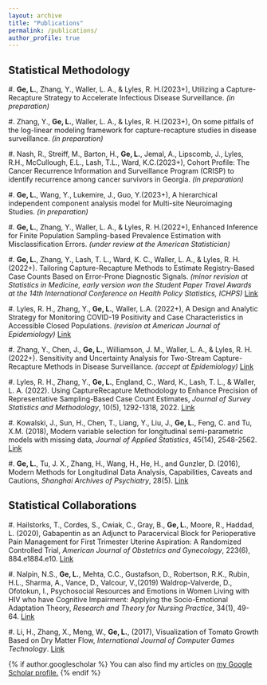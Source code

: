 ```yaml
---
layout: archive
title: "Publications"
permalink: /publications/
author_profile: true
---
```


<!---
{% include base_path %}

{% for post in site.publications reversed %}
  {% include archive-single.html %}
{% endfor %}
-->

Statistical Methodology
------
#. **Ge, L.**, Zhang, Y., Waller, L. A., & Lyles, R. H.(2023+), Utilizing a Capture-Recapture Strategy to Accelerate Infectious Disease Surveillance. _(in preparation)_

#. Zhang, Y., **Ge, L.**, Waller, L. A., & Lyles, R. H.(2023+), On some pitfalls of the log-linear modeling framework for capture-recapture studies in disease surveillance. _(in preparation)_

#. Nash, R., Streiff, M., Barton, H., **Ge, L.**, Jemal, A., Lipscomb, J., Lyles, R.H., McCullough, E.L., Lash, T.L., Ward, K.C.(2023+), Cohort Profile: The Cancer Recurrence Information and Surveillance Program (CRISP) to identify recurrence among cancer survivors in Georgia.  _(in preparation)_

#. **Ge, L.**, Wang, Y., Lukemire, J., Guo, Y.(2023+), A hierarchical independent component analysis model for Multi-site Neuroimaging Studies. _(in preparation)_

#. **Ge, L.**, Zhang, Y., Waller, L. A., & Lyles, R. H.(2022+), Enhanced Inference for Finite Population Sampling-based Prevalence Estimation with Misclassification Errors. _(under review at the American Statistician)_

#. **Ge, L.**, Zhang, Y., Lash, T. L., Ward, K. C., Waller, L. A., & Lyles, R. H.(2022+). Tailoring Capture-Recapture Methods to Estimate Registry-Based Case Counts Based on Error-Prone Diagnostic Signals. _(minor revision at Statistics in Medicine, early version won the Student Paper Travel Awards at the 14th International Conference on Health Policy Statistics, ICHPS)_ [Link](https://arxiv.org/abs/2211.13842)

#. Lyles, R. H., Zhang, Y., **Ge, L.**, Waller, L.A. (2022+), A Design and Analytic Strategy for Monitoring COVID-19 Positivity and Case Characteristics in Accessible Closed Populations. _(revision at American Journal of Epidemiology)_ [Link](https://arxiv.org/abs/2212.04911)

#. Zhang, Y., Chen, J., **Ge, L.**, Williamson, J. M., Waller, L. A., & Lyles, R. H. (2022+). Sensitivity and Uncertainty Analysis for Two-Stream Capture-Recapture Methods in Disease Surveillance. _(accept at Epidemiology)_ [Link](https://doi.org/10.1101/2022.09.21.22280224)

#. Lyles, R. H., Zhang, Y., **Ge, L.**, England, C., Ward, K., Lash, T. L., & Waller, L. A. (2022). Using CaptureRecapture Methodology to Enhance Precision of Representative Sampling-Based Case Count Estimates, _Journal of Survey Statistics and Methodology_, 10(5), 1292-1318, 2022. [Link](https://doi.org/10.1093/jssam/smab052)

#. Kowalski, J., Sun, H., Chen, T., Liang, Y., Liu, J., **Ge, L.**, Feng, C. and Tu, X.M. (2018), Modern variable selection for longitudinal semi-parametric models with missing data, _Journal of Applied Statistics_, 45(14), 2548-2562. [Link](https://doi.org/10.1080/02664763.2018.1426739)

#. **Ge, L.**, Tu, J. X., Zhang, H., Wang, H., He, H., and Gunzler, D. (2016), Modern Methods for Longitudinal Data Analysis, Capabilities, Caveats and Cautions, _Shanghai Archives of Psychiatry_, 28(5). [Link](https://www.ncbi.nlm.nih.gov/pmc/articles/PMC5434286/)

Statistical Collaborations
------
#. Hailstorks, T., Cordes, S., Cwiak, C., Gray, B., **Ge, L.**, Moore, R., Haddad, L. (2020), Gabapentin as an Adjunct to Paracervical Block for Perioperative Pain Management for First Trimester Uterine Aspiration: A Randomized Controlled Trial, _American Journal of Obstetrics and Gynecology_, 223(6), 884.e1884.e10. [Link](https://doi.org/10.1016/j.ajog.2020.06.011)

#. Nalpin, N.S., **Ge, L.**, Mehta, C.C., Gustafson, D., Robertson, R.K., Rubin, H.L., Sharma, A., Vance, D., Valcour, V.,(2019) Waldrop-Valverde, D., Ofotokun, I., Psychosocial Resources and Emotions in Women Living with HIV who have Cognitive Impairment: Applying the Socio-Emotional Adaptation Theory, _Research and Theory for Nursing Practice_, 34(1), 49-64. [Link](https://connect.springerpub.com/content/sgrrtnp/34/1/49.abstract)

#. Li, H., Zhang, X., Meng, W., **Ge, L.**, (2017), Visualization of Tomato Growth Based on Dry Matter Flow, _International Journal of Computer Games Technology_. [Link](https://doi.org/10.1155/2017/2302731)



{% if author.googlescholar %}
  You can also find my articles on <u><a href="{{author.googlescholar}}">my Google Scholar profile</a>.</u>
{% endif %}